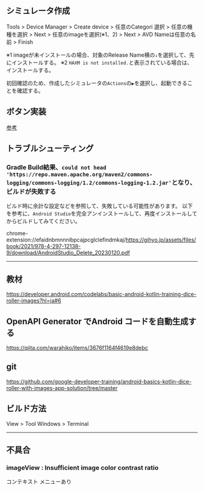 ## シミュレータ作成

Tools > Device Manager > Create device > 任意のCategori 選択 > 任意の機種を選択 > Next > 任意のimageを選択(※1、2)  > Next > AVD Nameは任意の名前 > Finish

※1 imageが未インストールの場合、対象のRelease Name横の`↓`を選択して、先にインストールする。
※2 `HAXM is not installed.`と表示されている場合は、インストールする。

初回確認のため、作成したシミュレータの`Actions`の`▶`を選択し、起動できることを確認する。

## ボタン実装

[参考](https://qiita.com/satona-oinuma/items/82053ee3ed3ac82344a0#3%E3%83%9C%E3%82%BF%E3%83%B3%E3%81%AB%E7%9B%B4%E6%8E%A5%E5%AE%9F%E8%A3%85%E3%81%99%E3%82%8B%E6%96%B9%E6%B3%95)

## トラブルシューティング

### Gradle Build結果、`could not head 'https://repo.maven.apache.org/maven2/commons-logging/commons-logging/1.2/commons-logging-1.2.jar'`となり、ビルドが失敗する

ビルド時に余計な設定などを参照して、失敗している可能性があります。
以下を参考に、`Android Studio`を完全アンインストールして、再度インストールしてからビルドしてみてください。

chrome-extension://efaidnbmnnnibpcajpcglclefindmkaj/https://gihyo.jp/assets/files/book/2021/978-4-297-12138-9/download/AndroidStudio_Delete_20230120.pdf

---

## 教材
https://developer.android.com/codelabs/basic-android-kotlin-training-dice-roller-images?hl=ja#6

## OpenAPI Generator でAndroid コードを自動生成する
https://qiita.com/warahiko/items/3676f1164f4619e8debc

## git
https://github.com/google-developer-training/android-basics-kotlin-dice-roller-with-images-app-solution/tree/master

## ビルド方法

View > Tool Windows > Terminal

---

## 不具合

### imageView <ImageView>: Insufficient image color contrast ratio

コンテキスト メニューあり
